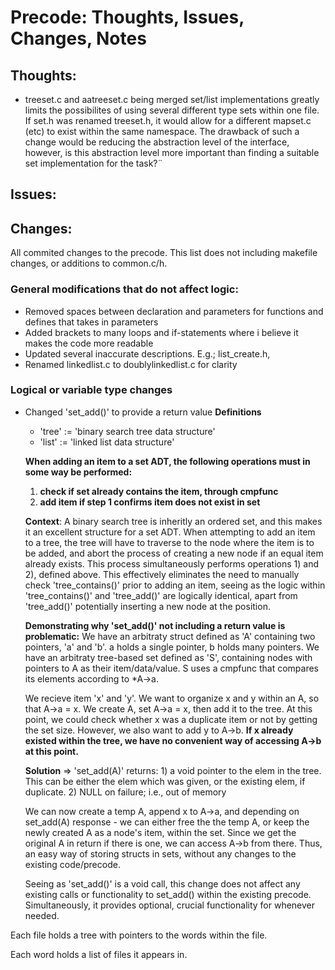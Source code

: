 

# Precode: Thoughts, Issues, Changes, Notes

## Thoughts:
  * treeset.c and aatreeset.c being merged set/list implementations greatly limits the possibilites
  of using several different type sets within one file.  
    If set.h was renamed treeset.h, it would allow for a different mapset.c (etc) to exist within the same namespace.
    The drawback of such a change would be reducing the abstraction level of the interface, however,
    is this abstraction level more important than finding a suitable set implementation for the task?¨

## Issues:


## Changes:
All commited changes to the precode.
This list does not including makefile changes, or additions to common.c/h.

### General modifications that do not affect logic:  
  * Removed spaces between declaration and parameters for functions and defines that takes in parameters  
  * Added brackets to many loops and if-statements where i believe it makes the code more readable  
  * Updated several inaccurate descriptions. E.g.; list_create.h, 
  * Renamed linkedlist.c to doublylinkedlist.c for clarity

### Logical or variable type changes

  * Changed 'set_add()' to provide a return value
    **Definitions**
      * 'tree' := 'binary search tree data structure'
      * 'list' := 'linked list data structure'

    **When adding an item to a set ADT, the following operations must in some way be performed:**
      1) __check if set already contains the item, through cmpfunc__
      2) __add item if step 1 confirms item does not exist in set__

    **Context**:
      A binary search tree is inheritly an ordered set, and this makes it an excellent structure for a set ADT.
      When attempting to add an item to a tree, the tree will have to traverse to the node where the item is to be added, and abort the  process of creating a new node if an equal item already exists. 
      This process simultaneously performs operations 1) and 2), defined above. This effectively eliminates the need to manually check 'tree_contains()' prior to adding an item, seeing as the logic within 'tree_contains()' and 'tree_add()' are logically identical, apart from 'tree_add()' potentially inserting a new node at the position.

    **Demonstrating why 'set_add()' not including a return value is problematic:**
      We have an arbitraty struct defined as 'A' containing two pointers, 'a' and 'b'. a holds a single pointer, b holds many pointers.
      We have an arbitraty tree-based set defined as 'S', containing nodes with pointers to A as their item/data/value. S uses a cmpfunc that compares its elements according to *A->a.

      We recieve item 'x' and 'y'. We want to organize x and y within an A, so that A->a = x. We create A, set A->a = x, then add it to the tree. 
      At this point, we could check whether x was a duplicate item or not by getting the set size. However, we also want to add y to A->b.
      **If x already existed within the tree, we have no convenient way of accessing A->b at this point.**

      **Solution** => 'set_add(A)' returns:
        1) a void pointer to the elem in the tree. This can be either the elem which was given, or the existing elem, if duplicate.
        2) NULL on failure; i.e., out of memory

      We can now create a temp A, append x to A->a, and depending on set_add(A) response - we can either free the the temp A, or keep the newly created A as a node's item, within the set. Since we get the original A in return if there is one, we can access A->b from there. Thus, an easy way of storing structs in sets, without any changes to the existing code/precode.

      Seeing as 'set_add()' is a void call, this change does not affect any existing calls or functionality to set_add() within the existing precode. Simultaneously, it provides optional, crucial functionality for whenever needed.




Each file holds a tree with pointers to the words within the file.

Each word holds a list of files it appears in.


